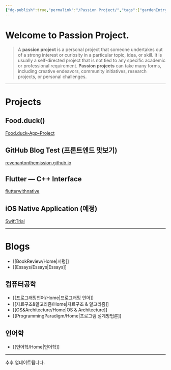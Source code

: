 ```yaml
---
{"dg-publish":true,"permalink":"/Passion Project/","tags":["gardenEntry"],"created":"2024-02-05T19:54:15.233+09:00","updated":"2024-05-27T16:46:57.568+09:00"}
---
```



# Welcome to Passion Project.

>   A **passion project** is a personal project that someone undertakes out of a strong interest or curiosity in a particular topic, idea, or skill.  It is usually a self-directed project that is not tied to any specific academic or professional requirement.  **Passion projects** can take many forms, including creative endeavors, community initiatives, research projects, or personal challenges.

---

# Projects

## Food.duck()

[Food.duck-App-Project](https://github.com/JennaEscher/Food.duck-App-Project)

## GitHub Blog Test (프론트엔드 맛보기)

[revenantonthemission.github.io](https://github.com/revenantonthemission/revenantonthemission.github.io)

## Flutter — C++ Interface

[flutterwithnative](https://github.com/revenantonthemission/flutterwithnative)

## iOS Native Application (예정)

[SwiftTrial](https://github.com/revenantonthemission/SwiftTrial)

---

# Blogs

+ [[BookReview/Home\|서평]]
+ [[Essays/Essays\|Essays]]

## 컴퓨터공학

+ [[프로그래밍언어/Home\|프로그래밍 언어]]
+ [[자료구조&알고리즘/Home\|자료구조 & 알고리즘]]
+ [[OS&Architecture/Home\|OS & Architecture]]
+ [[ProgrammingParadigm/Home\|프로그램 설계방법론]]

## 언어학

+ [[언어학/Home\|언어학]]

---

추후 업데이트됩니다.